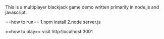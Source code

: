 This is a multiplayer blackjack game demo written primarily in node.js and javascript.


==how to run==
1.npm install
2.node server.js


==how to play==
visit http:\\localhost:3001

